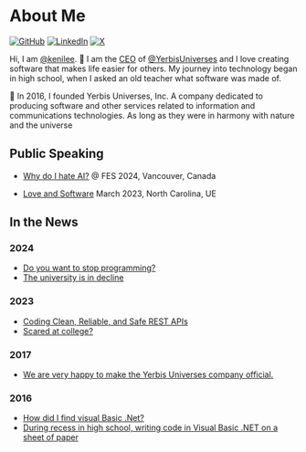 # About Me

[![GitHub](https://img.shields.io/badge/GitHub-%40ashtom-239a3b.svg)](https://github.com/keni2002)
[![LinkedIn](https://img.shields.io/badge/Linked-in-0c66c3.svg)](https://www.linkedin.com/in/kenili/)
[![X](https://img.shields.io/badge/X)](https://x.com/KeniLee_)

Hi, I am [@kenilee](https://github.com/keni2002). 👋 I am the [CEO](https://yerbisuniverses.org) of [@YerbisUniverses](https://github.com/ufuishguifhi) and I love creating software that makes life easier for others. My journey into technology began in high school, when I asked an old teacher what software was made of.

🚀 In 2016, I founded Yerbis Universes, Inc. A company dedicated to producing software and other services related to information and communications technologies. As long as they were in harmony with nature and the universe

## Public Speaking

* [Why do I hate AI?](https://any) @ FES 2024, Vancouver, Canada

* [Love and Software](https://any) March 2023, 
North Carolina, UE

## In the News

### 2024

* [Do you want to stop programming? ](https://any)
* [The university is in decline ](https://any)

### 2023
* [Coding Clean, Reliable, and Safe REST APIs](https://any)
* [Scared at college? ](https://any)

### 2017
* [We are very happy to make the Yerbis Universes company official. ](https://any)


### 2016
* [How did I find visual Basic .Net?](https://any)
* [During recess in high school, writing code in Visual Basic .NET on a sheet of paper](https://any)




